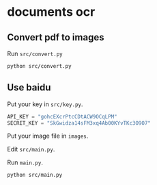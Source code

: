 # documents ocr

## Convert pdf to images

Run `src/convert.py`

```bash
python src/convert.py
```

## Use baidu

Put your key in `src/key.py`.

```py
API_KEY = "gohcEXcrPtcCDtACW9OCqLPM"
SECRET_KEY = "SkGwidza14sFM3xq4Ab00KYvTKc3O9O7"
```

Put your image file in `images`.

Edit `src/main.py`.

Run `main.py`.

```bash
python src/main.py
```
